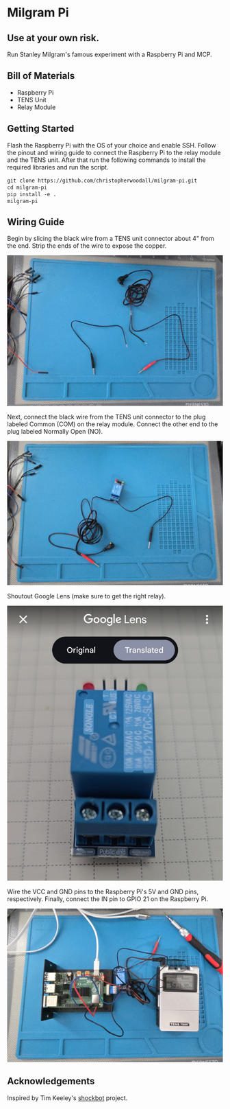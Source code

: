 # Milgram Pi
## Use at your own risk.
Run Stanley Milgram's famous experiment with a Raspberry Pi and MCP.

## Bill of Materials
- Raspberry Pi
- TENS Unit
- Relay Module

## Getting Started
Flash the Raspberry Pi with the OS of your choice and enable SSH. Follow the pinout and wiring guide to connect the Raspberry Pi to the relay module and the TENS unit. After that run the following commands to install the required libraries and run the script.

```
git clone https://github.com/christopherwoodall/milgram-pi.git
cd milgram-pi
pip install -e .
milgram-pi
```

## Wiring Guide

Begin by slicing the black wire from a TENS unit connector about 4" from the end. Strip the ends of the wire to expose the copper.

![](docs/step1.jpg)


Next, connect the black wire from the TENS unit connector to the plug labeled Common (COM) on the relay module. Connect the other end to the plug labeled Normally Open (NO).

![](docs/step2.jpg)


Shoutout Google Lens (make sure to get the right relay).

![](docs/lens.jpg)


Wire the VCC and GND pins to the Raspberry Pi's 5V and GND pins, respectively. Finally, connect the IN pin to GPIO 21 on the Raspberry Pi.

![](docs/final.jpg)


## Acknowledgements
Inspired by Tim Keeley's [shockbot](https://www.instructables.com/Shockbot/) project.
